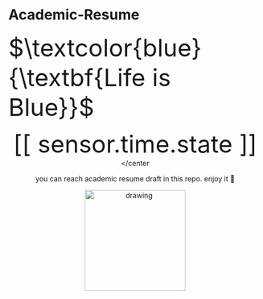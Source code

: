 # Academic-Resume

<font size=25px>$\textcolor{blue}{\textbf{Life is Blue}}$</font>

<font size=8px><center>[[ sensor.time.state ]]</font></center

you can reach academic resume draft in this repo. 
enjoy it :muscle:


<img src="https://user-images.githubusercontent.com/74038190/216121964-513bdf95-3c8c-429a-82bc-7c770caca8fc.png" alt="drawing" width="200"/>
